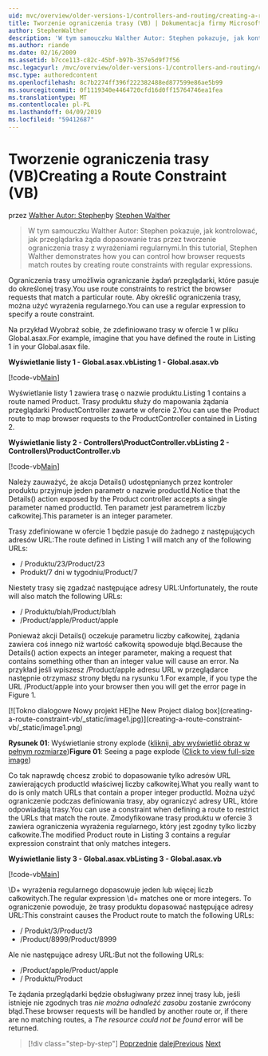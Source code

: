 ```yaml
---
uid: mvc/overview/older-versions-1/controllers-and-routing/creating-a-route-constraint-vb
title: Tworzenie ograniczenia trasy (VB) | Dokumentacja firmy Microsoft
author: StephenWalther
description: 'W tym samouczku Walther Autor: Stephen pokazuje, jak kontrolować, jak przeglądarka żąda dopasowanie tras przez tworzenie ograniczenia trasy z wyrażeniami regularnymi.'
ms.author: riande
ms.date: 02/16/2009
ms.assetid: b7cce113-c82c-45bf-b97b-357e5d9f7f56
msc.legacyurl: /mvc/overview/older-versions-1/controllers-and-routing/creating-a-route-constraint-vb
msc.type: authoredcontent
ms.openlocfilehash: 8c7b2274ff396f222382488ed877599e86ae5b99
ms.sourcegitcommit: 0f1119340e4464720cfd16d0ff15764746ea1fea
ms.translationtype: MT
ms.contentlocale: pl-PL
ms.lasthandoff: 04/09/2019
ms.locfileid: "59412687"
---
```

# <a name="creating-a-route-constraint-vb"></a><span data-ttu-id="34cae-103">Tworzenie ograniczenia trasy (VB)</span><span class="sxs-lookup"><span data-stu-id="34cae-103">Creating a Route Constraint (VB)</span></span>

<span data-ttu-id="34cae-104">przez [Walther Autor: Stephen](https://github.com/StephenWalther)</span><span class="sxs-lookup"><span data-stu-id="34cae-104">by [Stephen Walther](https://github.com/StephenWalther)</span></span>

> <span data-ttu-id="34cae-105">W tym samouczku Walther Autor: Stephen pokazuje, jak kontrolować, jak przeglądarka żąda dopasowanie tras przez tworzenie ograniczenia trasy z wyrażeniami regularnymi.</span><span class="sxs-lookup"><span data-stu-id="34cae-105">In this tutorial, Stephen Walther demonstrates how you can control how browser requests match routes by creating route constraints with regular expressions.</span></span>


<span data-ttu-id="34cae-106">Ograniczenia trasy umożliwia ograniczanie żądań przeglądarki, które pasuje do określonej trasy.</span><span class="sxs-lookup"><span data-stu-id="34cae-106">You use route constraints to restrict the browser requests that match a particular route.</span></span> <span data-ttu-id="34cae-107">Aby określić ograniczenia trasy, można użyć wyrażenia regularnego.</span><span class="sxs-lookup"><span data-stu-id="34cae-107">You can use a regular expression to specify a route constraint.</span></span>

<span data-ttu-id="34cae-108">Na przykład Wyobraź sobie, że zdefiniowano trasy w ofercie 1 w pliku Global.asax.</span><span class="sxs-lookup"><span data-stu-id="34cae-108">For example, imagine that you have defined the route in Listing 1 in your Global.asax file.</span></span>

**<span data-ttu-id="34cae-109">Wyświetlanie listy 1 - Global.asax.vb</span><span class="sxs-lookup"><span data-stu-id="34cae-109">Listing 1 - Global.asax.vb</span></span>**

[!code-vb[Main](creating-a-route-constraint-vb/samples/sample1.vb)]

<span data-ttu-id="34cae-110">Wyświetlanie listy 1 zawiera trasę o nazwie produktu.</span><span class="sxs-lookup"><span data-stu-id="34cae-110">Listing 1 contains a route named Product.</span></span> <span data-ttu-id="34cae-111">Trasy produktu służy do mapowania żądania przeglądarki ProductController zawarte w ofercie 2.</span><span class="sxs-lookup"><span data-stu-id="34cae-111">You can use the Product route to map browser requests to the ProductController contained in Listing 2.</span></span>

**<span data-ttu-id="34cae-112">Wyświetlanie listy 2 - Controllers\ProductController.vb</span><span class="sxs-lookup"><span data-stu-id="34cae-112">Listing 2 - Controllers\ProductController.vb</span></span>**

[!code-vb[Main](creating-a-route-constraint-vb/samples/sample2.vb)]

<span data-ttu-id="34cae-113">Należy zauważyć, że akcja Details() udostępnianych przez kontroler produktu przyjmuje jeden parametr o nazwie productId.</span><span class="sxs-lookup"><span data-stu-id="34cae-113">Notice that the Details() action exposed by the Product controller accepts a single parameter named productId.</span></span> <span data-ttu-id="34cae-114">Ten parametr jest parametrem liczby całkowitej.</span><span class="sxs-lookup"><span data-stu-id="34cae-114">This parameter is an integer parameter.</span></span>

<span data-ttu-id="34cae-115">Trasy zdefiniowane w ofercie 1 będzie pasuje do żadnego z następujących adresów URL:</span><span class="sxs-lookup"><span data-stu-id="34cae-115">The route defined in Listing 1 will match any of the following URLs:</span></span>

- <span data-ttu-id="34cae-116">/ Produktu/23</span><span class="sxs-lookup"><span data-stu-id="34cae-116">/Product/23</span></span>
- <span data-ttu-id="34cae-117">Produkt/7 dni w tygodniu</span><span class="sxs-lookup"><span data-stu-id="34cae-117">/Product/7</span></span>

<span data-ttu-id="34cae-118">Niestety trasy się zgadzać następujące adresy URL:</span><span class="sxs-lookup"><span data-stu-id="34cae-118">Unfortunately, the route will also match the following URLs:</span></span>

- <span data-ttu-id="34cae-119">/ Produktu/blah</span><span class="sxs-lookup"><span data-stu-id="34cae-119">/Product/blah</span></span>
- <span data-ttu-id="34cae-120">/Product/apple</span><span class="sxs-lookup"><span data-stu-id="34cae-120">/Product/apple</span></span>

<span data-ttu-id="34cae-121">Ponieważ akcji Details() oczekuje parametru liczby całkowitej, żądania zawiera coś innego niż wartość całkowitą spowoduje błąd.</span><span class="sxs-lookup"><span data-stu-id="34cae-121">Because the Details() action expects an integer parameter, making a request that contains something other than an integer value will cause an error.</span></span> <span data-ttu-id="34cae-122">Na przykład jeśli wpiszesz /Product/apple adresu URL w przeglądarce następnie otrzymasz strony błędu na rysunku 1.</span><span class="sxs-lookup"><span data-stu-id="34cae-122">For example, if you type the URL /Product/apple into your browser then you will get the error page in Figure 1.</span></span>


[![T<span data-ttu-id="34cae-123">okno dialogowe Nowy projekt HE]</span><span class="sxs-lookup"><span data-stu-id="34cae-123">he New Project dialog box]</span></span>(creating-a-route-constraint-vb/_static/image1.jpg)](creating-a-route-constraint-vb/_static/image1.png)

<span data-ttu-id="34cae-124">**Rysunek 01**: Wyświetlanie strony explode ([kliknij, aby wyświetlić obraz w pełnym rozmiarze](creating-a-route-constraint-vb/_static/image2.png))</span><span class="sxs-lookup"><span data-stu-id="34cae-124">**Figure 01**: Seeing a page explode ([Click to view full-size image](creating-a-route-constraint-vb/_static/image2.png))</span></span>


<span data-ttu-id="34cae-125">Co tak naprawdę chcesz zrobić to dopasowanie tylko adresów URL zawierających productId właściwej liczby całkowitej.</span><span class="sxs-lookup"><span data-stu-id="34cae-125">What you really want to do is only match URLs that contain a proper integer productId.</span></span> <span data-ttu-id="34cae-126">Można użyć ograniczenie podczas definiowania trasy, aby ograniczyć adresy URL, które odpowiadają trasy.</span><span class="sxs-lookup"><span data-stu-id="34cae-126">You can use a constraint when defining a route to restrict the URLs that match the route.</span></span> <span data-ttu-id="34cae-127">Zmodyfikowane trasy produktu w ofercie 3 zawiera ograniczenia wyrażenia regularnego, który jest zgodny tylko liczby całkowite.</span><span class="sxs-lookup"><span data-stu-id="34cae-127">The modified Product route in Listing 3 contains a regular expression constraint that only matches integers.</span></span>

**<span data-ttu-id="34cae-128">Wyświetlanie listy 3 - Global.asax.vb</span><span class="sxs-lookup"><span data-stu-id="34cae-128">Listing 3 - Global.asax.vb</span></span>**

[!code-vb[Main](creating-a-route-constraint-vb/samples/sample3.vb)]

<span data-ttu-id="34cae-129">\D+ wyrażenia regularnego dopasowuje jeden lub więcej liczb całkowitych.</span><span class="sxs-lookup"><span data-stu-id="34cae-129">The regular expression \d+ matches one or more integers.</span></span> <span data-ttu-id="34cae-130">To ograniczenie powoduje, że trasy produktu dopasować następujące adresy URL:</span><span class="sxs-lookup"><span data-stu-id="34cae-130">This constraint causes the Product route to match the following URLs:</span></span>

- <span data-ttu-id="34cae-131">/ Produkt/3</span><span class="sxs-lookup"><span data-stu-id="34cae-131">/Product/3</span></span>
- <span data-ttu-id="34cae-132">/Product/8999</span><span class="sxs-lookup"><span data-stu-id="34cae-132">/Product/8999</span></span>

<span data-ttu-id="34cae-133">Ale nie następujące adresy URL:</span><span class="sxs-lookup"><span data-stu-id="34cae-133">But not the following URLs:</span></span>

- <span data-ttu-id="34cae-134">/Product/apple</span><span class="sxs-lookup"><span data-stu-id="34cae-134">/Product/apple</span></span>
- <span data-ttu-id="34cae-135">/ Produktu</span><span class="sxs-lookup"><span data-stu-id="34cae-135">/Product</span></span>

<span data-ttu-id="34cae-136">Te żądania przeglądarki będzie obsługiwany przez innej trasy lub, jeśli istnieje nie zgodnych tras *nie można odnaleźć zasobu* zostanie zwrócony błąd.</span><span class="sxs-lookup"><span data-stu-id="34cae-136">These browser requests will be handled by another route or, if there are no matching routes, a *The resource could not be found* error will be returned.</span></span>

> [!div class="step-by-step"]
> <span data-ttu-id="34cae-137">[Poprzednie](creating-custom-routes-vb.md)
> [dalej](creating-a-custom-route-constraint-vb.md)</span><span class="sxs-lookup"><span data-stu-id="34cae-137">[Previous](creating-custom-routes-vb.md)
[Next](creating-a-custom-route-constraint-vb.md)</span></span>
